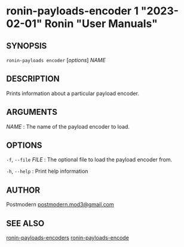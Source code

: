 # ronin-payloads-encoder 1 "2023-02-01" Ronin "User Manuals"

## SYNOPSIS

`ronin-payloads encoder` [*options*] *NAME*

## DESCRIPTION

Prints information about a particular payload encoder.

## ARGUMENTS

*NAME*
: The name of the payload encoder to load.

## OPTIONS

`-f`, `--file` *FILE*
: The optional file to load the payload encoder from.

`-h`, `--help`
: Print help information

## AUTHOR

Postmodern <postmodern.mod3@gmail.com>

## SEE ALSO

[ronin-payloads-encoders](ronin-payloads-encoders.1.md) [ronin-payloads-encode](ronin-payloads-encode.1.md)